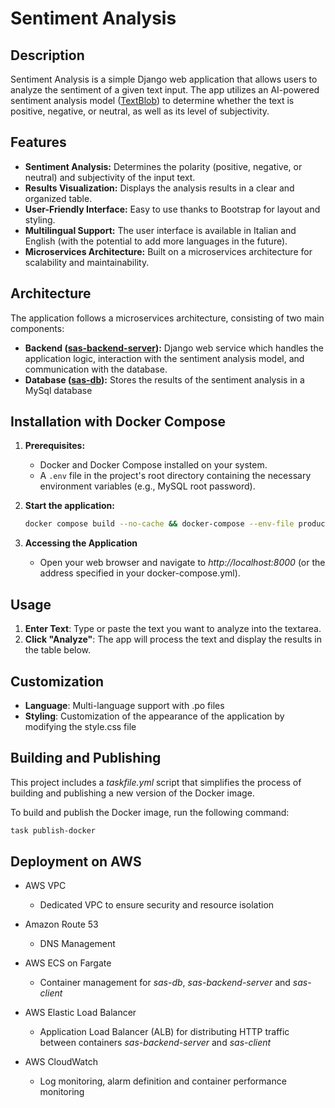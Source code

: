 # Sentiment Analysis

## Description

Sentiment Analysis is a simple Django web application that allows users to analyze the sentiment of a given text input. The app utilizes an AI-powered sentiment analysis model ([TextBlob](https://github.com/sloria/TextBlob)) to determine whether the text is positive, negative, or neutral, as well as its level of subjectivity.

## Features

- **Sentiment Analysis:** Determines the polarity (positive, negative, or neutral) and subjectivity of the input text.
- **Results Visualization:** Displays the analysis results in a clear and organized table.
- **User-Friendly Interface:** Easy to use thanks to Bootstrap for layout and styling.
- **Multilingual Support:** The user interface is available in Italian and English (with the potential to add more languages in the future).
- **Microservices Architecture:** Built on a microservices architecture for scalability and maintainability.

## Architecture

The application follows a microservices architecture, consisting of two main components:

- **Backend ([sas-backend-server](https://github.com/giandonatoinverso/sas-backend-server)):** Django web service which handles the application logic, interaction with the sentiment analysis model, and communication with the database.
- **Database ([sas-db](https://github.com/giandonatoinverso/sas-db)):** Stores the results of the sentiment analysis in a MySql database

## Installation with Docker Compose

1. **Prerequisites:**
   - Docker and Docker Compose installed on your system.
   - A `.env` file in the project's root directory containing the necessary environment variables (e.g., MySQL root password).

2. **Start the application:**
   ```bash
   docker compose build --no-cache && docker-compose --env-file production.env up -d
   ```
3. **Accessing the Application**
   - Open your web browser and navigate to *http://localhost:8000* (or the address specified in your docker-compose.yml).

## Usage

1. **Enter Text**: Type or paste the text you want to analyze into the textarea.
2. **Click "Analyze"**: The app will process the text and display the results in the table below.

## Customization

- **Language**: Multi-language support with .po files
- **Styling**: Customization of the appearance of the application by modifying the style.css file

## Building and Publishing

This project includes a *taskfile.yml* script that simplifies the process of building and publishing a new version of the Docker image.

To build and publish the Docker image, run the following command:

```bash
task publish-docker
```

## Deployment on AWS

- AWS VPC
  - Dedicated VPC to ensure security and resource isolation

- Amazon Route 53
  - DNS Management

- AWS ECS on Fargate
  - Container management for *sas-db*, *sas-backend-server* and *sas-client*

- AWS Elastic Load Balancer
  - Application Load Balancer (ALB) for distributing HTTP traffic between containers *sas-backend-server* and *sas-client*

- AWS CloudWatch
  - Log monitoring, alarm definition and container performance monitoring
  